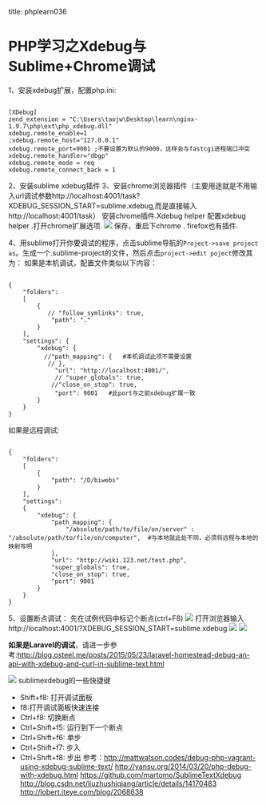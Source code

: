 title: phplearn036 

#  PHP学习之Xdebug与Sublime+Chrome调试 
1、安装xdebug扩展，配置php.ini:
```

[XDebug]
zend_extension = "C:\Users\taojw\Desktop\learn\nginx-1.9.7\php\ext\php_xdebug.dll"
xdebug.remote_enable=1
;xdebug.remote_host="127.0.0.1"
xdebug.remote_port=9001 ;不要设置为默认的9000，这样会与fastcgi进程端口冲突
xdebug.remote_handler="dbgp"
xdebug.remote_mode = req
xdebug.remote_connect_back = 1

```
2、安装sublime xdebug插件
3、安装chrome浏览器插件（主要用途就是不用输入url调试参数http://localhost:4001/task?XDEBUG_SESSION_START=sublime.xdebug,而是直接输入http://localhost:4001/task）
安装chrome插件.Xdebug helper 配置xdebug helper .打开chrome扩展选项.
![](/data/dokuwiki/php/pasted/20160427-152021.png)
保存，重启下chrome .  firefox也有插件.

4、用sublime打开你要调试的程序，点击sublime导航的` Project->save project as `。生成一个.sublime-project的文件，然后点击` project->edit poject `修改其为：
如果是本机调试，配置文件类似以下内容：
```

{
    "folders":
    [
        {
           // "follow_symlinks": true,
            "path": "."
        }
    ],
    "settings": {
        "xdebug": {
          //"path_mapping": {   #本机调试此项不需要设置  
           // },  
             "url": "http://localhost:4001/",
             // "super_globals": true,  
            //"close_on_stop": true, 
             "port": 9001   #此port与之前xdebug扩展一致  
        }
    }
}

```
如果是远程调试:
```

{  
    "folders":  
    [  
        {  
            "path": "/D/biwebs"  
        }  
    ],  
    "settings":  
    {  
        "xdebug": {  
            "path_mapping": {  
                "/absolute/path/to/file/on/server" : "/absolute/path/to/file/on/computer",  #与本地就此处不同，必须将远程与本地的映射写明  
            },  
            "url": "http://wiki.123.net/test.php",  
            "super_globals": true,  
            "close_on_stop": true,  
            "port": 9001  
        }  
    }  
}  

```

5、设置断点调试：
先在试例代码中标记个断点(ctrl+F8)
![](/data/dokuwiki/php/pasted/20160427-153814.png)
打开浏览器输入 http://localhost:4001/?XDEBUG_SESSION_START=sublime.xdebug
![](/data/dokuwiki/php/pasted/20160427-153843.png)
![](/data/dokuwiki/php/pasted/20160427-153924.png)

**如果是Laravel的调试**，请进一步参考:http://blog.osteel.me/posts/2015/05/23/laravel-homestead-debug-an-api-with-xdebug-and-curl-in-sublime-text.html

![](/data/dokuwiki/php/pasted/20160427-154531.png)
sublimexdebug的一些快捷键
  * Shift+f8: 打开调试面板
  * f8:打开调试面板快速连接
  * Ctrl+f8: 切换断点
  * Ctrl+Shift+f5: 运行到下一个断点
  * Ctrl+Shift+f6: 单步
  * Ctrl+Shift+f7: 步入
  * Ctrl+Shift+f8: 步出 
参考：http://mattwatson.codes/debug-php-vagrant-using-xdebug-sublime-text/
http://yansu.org/2014/03/20/php-debug-with-xdebug.html
https://github.com/martomo/SublimeTextXdebug
http://blog.csdn.net/liuzhushiqiang/article/details/14170483
http://lobert.iteye.com/blog/2068638